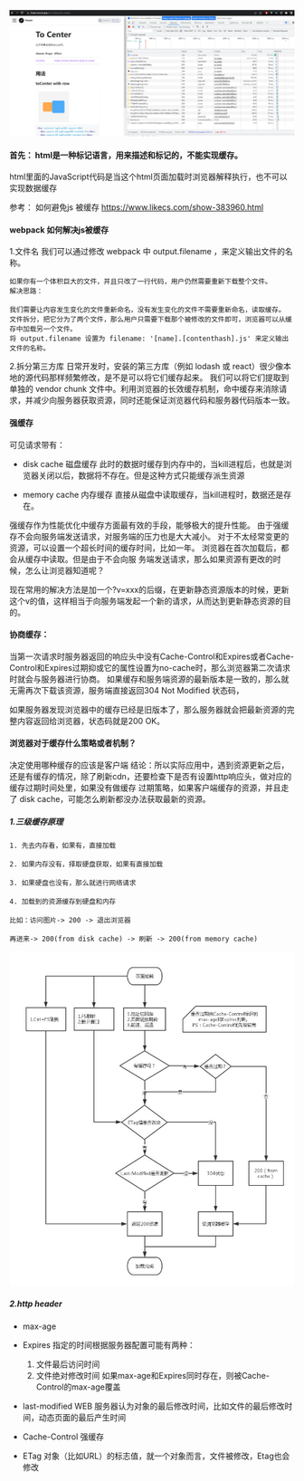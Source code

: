 

![](./图1_强缓存样例和协商缓存.PNG)

#### 首先： html是一种标记语言，用来描述和标记的，不能实现缓存。
html里面的JavaScript代码是当这个html页面加载时浏览器解释执行，也不可以实现数据缓存

参考：
如何避免js 被缓存
https://www.likecs.com/show-383960.html

#### webpack 如何解决js被缓存
1.文件名
我们可以通过修改 webpack 中 output.filename ，来定义输出文件的名称。
```
如果你有一个体积巨大的文件，并且只改了一行代码，用户仍然需要重新下载整个文件。
解决思路：

我们需要让内容发生变化的文件重新命名，没有发生变化的文件不需要重新命名，读取缓存。
文件拆分，把它分为了两个文件，那么用户只需要下载那个被修改的文件即可，浏览器可以从缓存中加载另一个文件。
将 output.filename 设置为 filename: '[name].[contenthash].js' 来定义输出文件的名称。
```

2.拆分第三方库
日常开发时，安装的第三方库（例如 lodash 或 react）很少像本地的源代码那样频繁修改，是不是可以将它们缓存起来。
我们可以将它们提取到单独的 vendor chunk 文件中。利用浏览器的长效缓存机制，命中缓存来消除请求，并减少向服务器获取资源，同时还能保证浏览器代码和服务器代码版本一致。

#### 强缓存
可见请求带有：
- disk cache  磁盘缓存
此时的数据时缓存到内存中的，当kill进程后，也就是浏览器关闭以后，数据将不存在。但是这种方式只能缓存派生资源

- memory cache 内存缓存
直接从磁盘中读取缓存，当kill进程时，数据还是存在。

强缓存作为性能优化中缓存方面最有效的手段，能够极大的提升性能。 由于强缓存不会向服务端发送请求，对服务端的压力也是大大减小。
对于不太经常变更的资源，可以设置一个超长时间的缓存时间，比如一年。 浏览器在首次加载后，都会从缓存中读取。但是由于不会向服
务端发送请求，那么如果资源有更改的时候，怎么让浏览器知道呢？

现在常用的解决方法是加一个?v=xxx的后缀，在更新静态资源版本的时候，更新这个v的值，这样相当于向服务端发起一个新的请求，从而达到更新静态资源的目的。

#### 协商缓存：
当第⼀次请求时服务器返回的响应头中没有Cache-Control和Expires或者Cache-Control和Expires过期抑或它的属性设置为no-cache时，那么浏览器第二次请求时就会与服务器进行协商。
如果缓存和服务端资源的最新版本是⼀致的，那么就无需再次下载该资源，服务端直接返回304 Not Modified 状态码，

如果服务器发现浏览器中的缓存已经是旧版本了，那么服务器就会把最新资源的完整内容返回给浏览器，状态码就是200 OK。

#### 浏览器对于缓存什么策略或者机制？
决定使用哪种缓存的应该是客户端
结论：所以实际应用中，遇到资源更新之后，还是有缓存的情况，除了刷新cdn，还要检查下是否有设置http响应头，做对应的缓存过期时间处里，如果没有做缓存
过期策略，如果客户端缓存的资源，并且走了 disk cache，可能怎么刷新都没办法获取最新的资源。

##### 1.三级缓存原理
```
1. 先去内存看，如果有，直接加载

2. 如果内存没有，择取硬盘获取，如果有直接加载

3. 如果硬盘也没有，那么就进行网络请求

4. 加载到的资源缓存到硬盘和内存

比如：访问图片-> 200 -> 退出浏览器

再进来-> 200(from disk cache) -> 刷新 -> 200(from memory cache)
```

![](./图2_浏览器缓存流程.png)
##### 2.http header
- max-age

- Expires 指定的时间根据服务器配置可能有两种：
   1. 文件最后访问时间
   2. 文件绝对修改时间
如果max-age和Expires同时存在，则被Cache-Control的max-age覆盖

- last-modified
WEB 服务器认为对象的最后修改时间，比如文件的最后修改时间，动态页面的最后产生时间
- Cache-Control 强缓存
- ETag 对象（比如URL）的标志值，就一个对象而言，文件被修改，Etag也会修改








